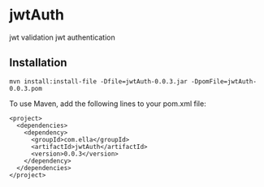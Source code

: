 # jwtAuth
jwt validation
jwt authentication

## Installation

  ```
  mvn install:install-file -Dfile=jwtAuth-0.0.3.jar -DpomFile=jwtAuth-0.0.3.pom
  ```
  
To use Maven, add the following lines to your pom.xml file:

  ```
  <project>
    <dependencies>
      <dependency>
        <groupId>com.ella</groupId>
        <artifactId>jwtAuth</artifactId>
        <version>0.0.3</version>
      </dependency>
    </dependencies>
  </project>
  ```
